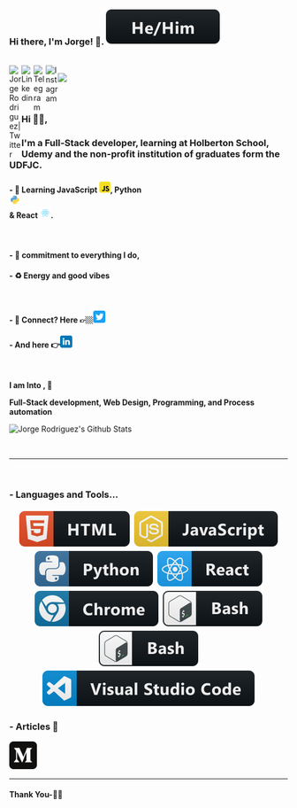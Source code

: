 ### Hi there, I'm Jorge! 👋.  <img src="https://raw.githubusercontent.com/8bithemant/8bithemant/master/svg/pronouns/hehim.svg" >


<br/>
<a href="https://twitter.com/JorRod95">
  <img align="left" alt="Jorge Rodriguez| Twitter" width="22px" src="https://cdn.jsdelivr.net/npm/simple-icons@v3/icons/twitter.svg" />
</a>
<a href="https://www.linkedin.com/in/jorge-andr%C3%A9s-rodr%C3%ADguez-burgos-5a137614a/">
  <img align="left" alt="Linkedin" width="22px" src="https://cdn.jsdelivr.net/npm/simple-icons@v3/icons/linkedin.svg" />
</a>
<a href="https://t.me/JRodriguez9510">
  <img align="left" alt="Telegram" width="22px" src="https://cdn.jsdelivr.net/npm/simple-icons@v3/icons/telegram.svg" />
</a>
<a href="https://www.instagram.com/jrodriguez9510/">
  <img align="left" alt="Instagram" width="22px" src="https://cdn.jsdelivr.net/npm/simple-icons@v3/icons/instagram.svg" />
</a>

![](https://visitor-badge.glitch.me/badge?page_id=jrodriguez9510.visitor-badge)

<br />

### Hi 🙋‍♂️,
### I'm a Full-Stack developer, learning at Holberton School, Udemy and the non-profit institution of  graduates form the UDFJC.


#### - 🥀 Learning JavaScript <code><img height="20" src="https://raw.githubusercontent.com/edent/SuperTinyIcons/master/images/svg/javascript.svg"></code>, Python<code> <img height="20" width="20" src="https://raw.githubusercontent.com/edent/SuperTinyIcons/master/images/svg/python.svg"> </code> & React <code><img height="20" src="https://raw.githubusercontent.com/edent/SuperTinyIcons/master/images/svg/react.svg"></code>.

<br />


#### - :100: commitment to everything I do, 

#### - :recycle: Energy and good vibes  

<br />

#### - 💬 Connect? Here 👉🏼[<img height="22" src="https://raw.githubusercontent.com/edent/SuperTinyIcons/master/images/svg/twitter.svg" >](https://twitter.com/JorRod95/)
#### - And here 👉[<img height="22" src="https://raw.githubusercontent.com/edent/SuperTinyIcons/master/images/svg/linkedin.svg" >](https://www.linkedin.com/in/jorge-andr%C3%A9s-rodr%C3%ADguez-burgos-5a137614a/)


<br />


**I am Into , 🙏**

**Full-Stack development, Web Design, Programming, and Process automation**
<br />


![Jorge Rodriguez's Github Stats](https://github-readme-stats.vercel.app/api?username=jrodriguez9510&show_icons=true&title_color=fff&icon_color=79ff97&text_color=9f9f9f&bg_color=151515)

<br />

*************

<br />

### - Languages and Tools...

<p align="center">
 <img src="https://raw.githubusercontent.com/8bithemant/8bithemant/master/svg/dev/languages/html.svg" alt="Twitter" style="vertical-align:top; margin:4px"><img  src="https://raw.githubusercontent.com/8bithemant/8bithemant/master/svg/dev/languages/js.svg" alt="Twitter" style="vertical-align:top; margin:4px"><img src="https://raw.githubusercontent.com/8bithemant/8bithemant/master/svg/dev/languages/python.svg" alt="Twitter" style="vertical-align:top; margin:4px"><img src="https://raw.githubusercontent.com/8bithemant/8bithemant/master/svg/dev/frameworks/react.svg" alt="Twitter" style="vertical-align:top; margin:4px"><img src="https://raw.githubusercontent.com/8bithemant/8bithemant/master/svg/dev/misc/chrome.svg" alt="Twitter" style="vertical-align:top; margin:4px"><img src="https://raw.githubusercontent.com/8bithemant/8bithemant/master/svg/dev/tools/bash.svg" alt="Twitter" style="vertical-align:top; margin:4px"><img src="https://raw.githubusercontent.com/8bithemant/8bithemant/master/svg/dev/tools/bash.svg" alt="Twitter" style="vertical-align:top; margin:4px"><img src="https://raw.githubusercontent.com/8bithemant/8bithemant/master/svg/dev/tools/visualstudio_code.svg" alt="Twitter" style="vertical-align:top; margin:4px">

</p>

### - Articles 🌱

[<img height="50" src="https://raw.githubusercontent.com/edent/SuperTinyIcons/master/images/svg/medium.svg" >](https://jrodriguez9510.medium.com)  

***********************************

#### Thank You-🙏🏼
